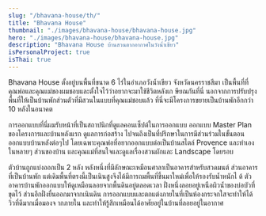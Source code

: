 ```yaml
---
slug: "/bhavana-house/th/"
title: "Bhavana House"
thumbnail: "./images/bhavana-house/bhavana-house.jpg"
hero: "./images/bhavana-house/bhavana-house.jpg"
description: "Bhavana House บ้านสวนตากอากาศในวังน้ำเขียว"
isPersonalProject: true
isThai: true
---
```


Bhavana House ตั้งอยู่บนพื้นที่ขนาด 6 ไร่ในอำเภอวังน้ำเขียว
จังหวัดนครราชสีมา
เป็นพื้นที่ที่คุณพ่อและคุณแม่ของผมชอบและตั้งใจไว้ว่าอยากจะมาใช้ชีวิตหลังเก
ษียณกันที่นี่
นอกจากการปรับปรุงพื้นที่ให้เป็นบ้านพักส่วนตัวที่มีสวนในแบบที่คุณแม่ชอบแล้ว
ที่นี่จะมีโครงการขยายเป็นบ้านพักอีกกว่า 10 หลังในอนาคต

การออกแบบที่นี่ผมรับหน้าที่เป็นสถาปนิกที่ดูแลคอนเซ็ปต์ในการออกแบบ
ออกแบบ Master Plan ของโครงการและบ้านหลังแรก ดูแลการก่อสร้าง
ไปจนถึงเป็นที่ปรึกษาในการมีส่วนร่วมในขั้นตอนออกแบบบ้านหลังต่อๆไป
โดยเฉพาะคุณพ่อที่อยากออกแบบต่อเป็นบ้านสไตล์ Provence
และทำเองในหลายๆ ส่วนของบ้าน และคุณแม่ที่สนใจและดูแลเรื่องสวนผักและ
Landscape โดยรอบ

ตัวบ้านถูกแบ่งออกเป็น 2 หลัง
หลังหนึ่งที่มีลักษณะเหมือนศาลาเป็นอาคารสำหรับสวดมนต์
ส่วนอาคารที่เป็นบ้านพัก
แต่เดิมพื้นที่ตรงนี้เป็นเนินสูงจึงได้มีการถมพื้นที่ขึ้นมาใหม่เพื่อให้รองรับน้ำหนักไ
ด้ ตัวอาคารบ้านพักออกแบบให้ดูเหมือนลอยจากพื้นดินอยู่ตลอดเวลา
ฝั่งหนึ่งลอยอยู่เหนือผิวน้ำของบ่อบัวที่ขุดไว้ ส่วนอีกฝั่งยื่นออกมาจากเนินดิน
การออกแบบและตกแต่งภายในที่เป็นห้องกระจกใสจะทำให้ได้วิวที่ดีมากเมื่อมองจ
ากภายใน และทำให้รู้สึกเหมือนได้อาศัยอยู่ในบ้านที่ลอยอยู่ในอากาศ
